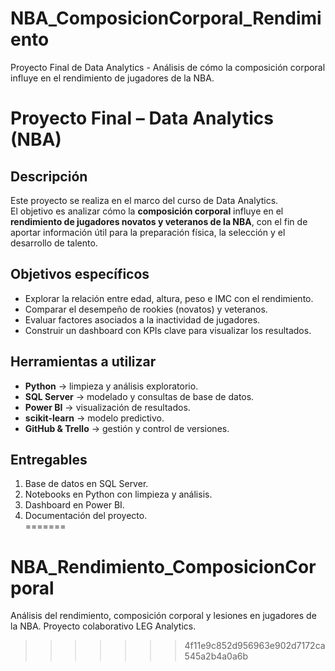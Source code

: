 
# NBA_ComposicionCorporal_Rendimiento
Proyecto Final de Data Analytics - Análisis de cómo la composición corporal influye en el rendimiento de jugadores de la NBA.

# Proyecto Final – Data Analytics (NBA)

## Descripción
Este proyecto se realiza en el marco del curso de Data Analytics.  
El objetivo es analizar cómo la **composición corporal** influye en el **rendimiento de jugadores novatos y veteranos de la NBA**, con el fin de aportar información útil para la preparación física, la selección y el desarrollo de talento.

## Objetivos específicos
- Explorar la relación entre edad, altura, peso e IMC con el rendimiento.
- Comparar el desempeño de rookies (novatos) y veteranos.
- Evaluar factores asociados a la inactividad de jugadores.
- Construir un dashboard con KPIs clave para visualizar los resultados.

## Herramientas a utilizar
- **Python** → limpieza y análisis exploratorio.  
- **SQL Server** → modelado y consultas de base de datos.  
- **Power BI** → visualización de resultados.  
- **scikit-learn** → modelo predictivo.  
- **GitHub & Trello** → gestión y control de versiones.  

## Entregables
1. Base de datos en SQL Server.  
2. Notebooks en Python con limpieza y análisis.  
3. Dashboard en Power BI.  
4. Documentación del proyecto.  
=======
# NBA_Rendimiento_ComposicionCorporal
Análisis del rendimiento, composición corporal y lesiones en jugadores de la NBA. Proyecto colaborativo LEG Analytics.
>>>>>>> 4f11e9c852d956963e902d7172ca545a2b4a0a6b
